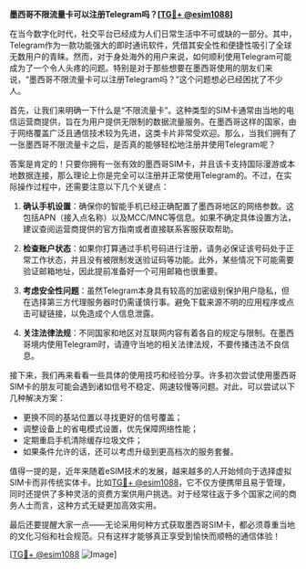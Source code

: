 **墨西哥不限流量卡可以注册Telegram吗？[[TG💪+ @esim1088](https://t.me/s/esim1088)]**

在当今数字化时代，社交平台已经成为人们日常生活中不可或缺的一部分。其中，Telegram作为一款功能强大的即时通讯软件，凭借其安全性和便捷性吸引了全球无数用户的青睐。然而，对于身处海外的用户来说，如何顺利使用Telegram可能成为了一个令人头疼的问题。特别是对于那些想要在墨西哥使用的朋友们来说，“墨西哥不限流量卡可以注册Telegram吗？”这个问题想必已经困扰了不少人。

首先，让我们来明确一下什么是“不限流量卡”。这种类型的SIM卡通常由当地的电信运营商提供，旨在为用户提供无限制的数据流量服务。在墨西哥这样的国家，由于网络覆盖广泛且通信技术较为先进，这类卡片非常受欢迎。那么，当我们拥有了一张墨西哥不限流量卡之后，是否真的能够轻松地注册并使用Telegram呢？

答案是肯定的！只要你拥有一张有效的墨西哥SIM卡，并且该卡支持国际漫游或本地数据连接，那么理论上你是完全可以注册并正常使用Telegram的。不过，在实际操作过程中，还需要注意以下几个关键点：

1. **确认手机设置**：确保你的智能手机已经正确配置了墨西哥地区的网络参数。这包括APN（接入点名称）以及MCC/MNC等信息。如果不确定具体设置方法，建议查阅运营商提供的官方指南或者直接联系客服获取帮助。

2. **检查账户状态**：如果你打算通过手机号码进行注册，请务必保证该号码处于正常工作状态，并且没有被限制发送验证码等功能。此外，某些情况下可能需要验证邮箱地址，因此提前准备好一个可用邮箱也很重要。

3. **考虑安全性问题**：虽然Telegram本身具有较高的加密级别保护用户隐私，但在选择第三方代理服务器时仍需谨慎行事。避免下载来源不明的应用程序或点击可疑链接，以免造成个人信息泄露。

4. **关注法律法规**：不同国家和地区对互联网内容有着各自的规定与限制。在墨西哥境内使用Telegram时，请遵守当地的相关法律法规，不要传播违法不良信息。

接下来，我们再来看看一些具体的使用技巧和经验分享。许多初次尝试使用墨西哥SIM卡的朋友可能会遇到诸如信号不稳定、网速较慢等问题。对此，可以尝试以下几种解决方案：

- 更换不同的基站位置以寻找更好的信号覆盖；
- 调整设备上的省电模式设置，优先保障网络性能；
- 定期重启手机清除缓存垃圾文件；
- 如果条件允许的话，还可以考虑升级到更高档次的服务套餐。

值得一提的是，近年来随着eSIM技术的发展，越来越多的人开始倾向于选择虚拟SIM卡而非传统实体卡。比如[TG💪+ @esim1088](https://t.me/s/esim1088)，它不仅方便携带且易于管理，同时还提供了多种灵活的资费方案供用户挑选。对于经常往返于多个国家之间的商务人士而言，这种方式无疑更加高效实用。

最后还要提醒大家一点——无论采用何种方式获取墨西哥SIM卡，都必须尊重当地的文化习俗和社会规范。只有这样才能够真正享受到愉快而顺畅的通信体验！

[[TG💪+ @esim1088](https://t.me/s/esim1088) ![Image](https://i.postimg.cc/4NQfJmqS/Snipaste-2025-05-13-00-14-12.png)]